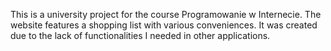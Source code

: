 This is a university project for the course Programowanie w Internecie. The website features a shopping list with various conveniences. It was created due to the lack of functionalities I needed in other applications.
